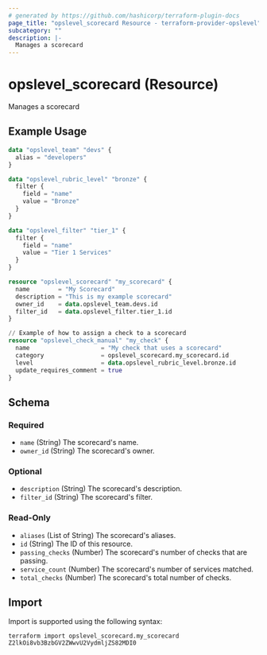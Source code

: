 ```yaml
---
# generated by https://github.com/hashicorp/terraform-plugin-docs
page_title: "opslevel_scorecard Resource - terraform-provider-opslevel"
subcategory: ""
description: |-
  Manages a scorecard
---
```


# opslevel_scorecard (Resource)

Manages a scorecard

## Example Usage

```terraform
data "opslevel_team" "devs" {
  alias = "developers"
}

data "opslevel_rubric_level" "bronze" {
  filter {
    field = "name"
    value = "Bronze"
  }
}

data "opslevel_filter" "tier_1" {
  filter {
    field = "name"
    value = "Tier 1 Services"
  }
}

resource "opslevel_scorecard" "my_scorecard" {
  name        = "My Scorecard"
  description = "This is my example scorecard"
  owner_id    = data.opslevel_team.devs.id
  filter_id   = data.opslevel_filter.tier_1.id
}

// Example of how to assign a check to a scorecard
resource "opslevel_check_manual" "my_check" {
  name                    = "My check that uses a scorecard"
  category                = opslevel_scorecard.my_scorecard.id
  level                   = data.opslevel_rubric_level.bronze.id
  update_requires_comment = true
}
```

<!-- schema generated by tfplugindocs -->
## Schema

### Required

- `name` (String) The scorecard's name.
- `owner_id` (String) The scorecard's owner.

### Optional

- `description` (String) The scorecard's description.
- `filter_id` (String) The scorecard's filter.

### Read-Only

- `aliases` (List of String) The scorecard's aliases.
- `id` (String) The ID of this resource.
- `passing_checks` (Number) The scorecard's number of checks that are passing.
- `service_count` (Number) The scorecard's number of services matched.
- `total_checks` (Number) The scorecard's total number of checks.

## Import

Import is supported using the following syntax:

```shell
terraform import opslevel_scorecard.my_scorecard Z2lkOi8vb3BzbGV2ZWwvU2VydmljZS82MDI0
```

